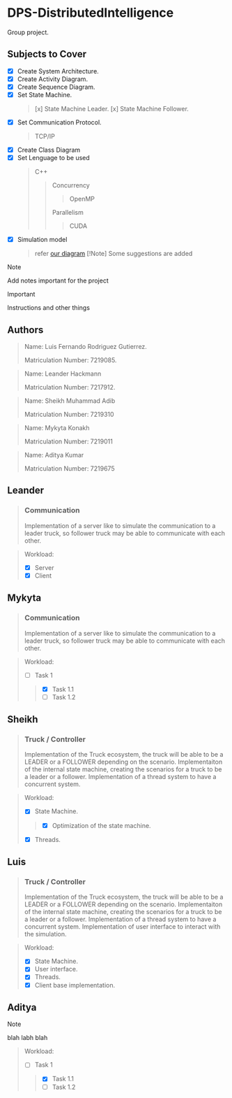 # DPS-DistributedIntelligence

Group project.

## Subjects to Cover
- [x] Create System Architecture.
- [x] Create Activity Diagram.
- [x] Create Sequence Diagram.
- [x] Set State Machine.
  > [x] State Machine Leader.
  > [x] State Machine Follower.
- [x] Set Communication Protocol.
  > TCP/IP
- [x] Create Class Diagram
- [x] Set Lenguage to be used
  > C++
  > > Concurrency
  > > 
  > > > OpenMP
  > > > 
  > > Parallelism
  > > 
  > > > CUDA
- [x] Simulation model
  > refer [our diagram](https://drive.google.com/file/d/1gNeNTzplQIQAvc6RsRsR8JvbSZtf4c4z/view)
  > [!Note]
  > Some suggestions are added 

> [!Note]
> Add notes important for the project

> [!IMPORTANT]
> Instructions and other things

   
## Authors
> Name: Luis Fernando Rodriguez Gutierrez.
> 
> Matriculation Number: 7219085.

> Name: Leander Hackmann
> 
> Matriculation Number: 7217912.

> Name: Sheikh Muhammad Adib
>
> Matriculation Number: 7219310
>

> Name: Mykyta Konakh
>
> Matriculation Number: 7219011

> Name: Aditya Kumar
>
> Matriculation Number: 7219675

## Leander

> ### Communication
> Implementation of a server like to simulate the communication to a leader truck, so follower truck may be able to communicate with each other.

> Workload:
> - [x] Server
> - [x] Client

## Mykyta

> ### Communication
> Implementation of a server like to simulate the communication to a leader truck, so follower truck may be able to communicate with each other.

> Workload:
> - [ ] Task 1
> > - [x] Task 1.1
> > - [ ] Task 1.2 

## Sheikh

> ### Truck / Controller
> Implementation of the Truck ecosystem, the truck will be able to be a LEADER or a FOLLOWER depending on the scenario.
> Implementaiton of the internal state machine, creating the scenarios for a truck to be a leader or a follower.
> Implementation of a thread system to have a concurrent system.

> Workload:
> - [x] State Machine.
> > - [x] Optimization of the state machine. 
> - [x] Threads.

## Luis

> ### Truck / Controller
> Implementation of the Truck ecosystem, the truck will be able to be a LEADER or a FOLLOWER depending on the scenario.
> Implementaiton of the internal state machine, creating the scenarios for a truck to be a leader or a follower.
> Implementation of a thread system to have a concurrent system.
> Implementation of user interface to interact with the simulation.

> Workload:
> - [x] State Machine.
> - [x] User interface.
> - [x] Threads.
> - [x] Client base implementation.

## Aditya

> [!Note]
> blah labh
> blah

> Workload:
> - [ ] Task 1
> > - [x] Task 1.1
> > - [ ] Task 1.2 
